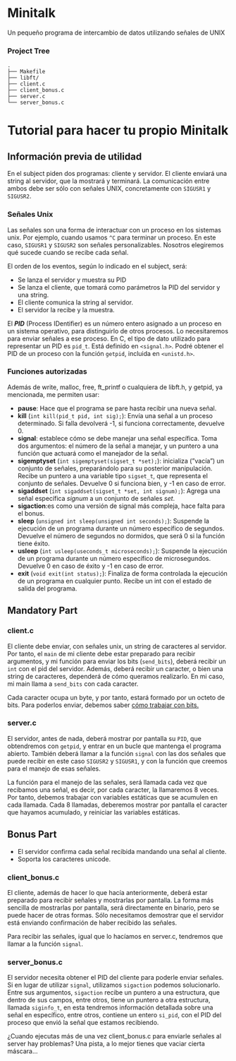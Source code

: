 # Minitalk
Un pequeño programa de intercambio de datos utilizando señales de UNIX

<h3>Project Tree</h3>

```
.
├── Makefile
├── libft/
├── client.c
├── client_bonus.c
├── server.c
└── server_bonus.c
```
# Tutorial para hacer tu propio Minitalk

## Información previa de utilidad

En el subject piden dos programas: cliente y servidor. El cliente enviará una string al servidor, que la mostrará y terminará. La comunicación entre ambos debe ser sólo con señales UNIX, concretamente con ```SIGUSR1``` y ```SIGUSR2```.

### Señales Unix

Las señales son una forma de interactuar con un proceso en los sistemas unix. Por ejemplo, cuando usamos ```^C``` para terminar un proceso. En este caso, ```SIGUSR1``` y ```SIGUSR2``` son señales personalizables. Nosotros elegiremos qué sucede cuando se recibe cada señal.

El orden de los eventos, según lo indicado en el subject, será:

- Se lanza el servidor y muestra su PID
- Se lanza el cliente, que tomará como parámetros la PID del servidor y una string.
- El cliente comunica la string al servidor.
- El servidor la recibe y la muestra.

El ***PID*** (Process IDentifier) es un número entero asignado a un proceso en un sistema operativo, para distinguirlo de otros procesos. Lo necesitaremos para enviar señales a ese proceso. En C, el tipo de dato utilizado para representar un PID es `pid_t`. Está definido en `<signal.h>`. Podré obtener el PID de un proceso con la función `getpid`, incluida en `<unistd.h>`. 

### Funciones autorizadas

Además de write, malloc, free, ft_printf o cualquiera de libft.h, y getpid, ya mencionada, me permiten usar:

- **pause**: Hace que el programa se pare hasta recibir una nueva señal.
- **kill** (`int kill(pid_t pid, int sig);`): Envía una señal a un proceso determinado. Si falla devolverá -1, si funciona correctamente, devuelve 0.
- **signal**: establece cómo se debe manejar una señal específica. Toma dos argumentos: el número de la señal a manejar, y un puntero a una función que actuará como el manejador de la señal.
- **sigemptyset** (`int sigemptyset(sigset_t *set);`): inicializa (”vacía”) un conjunto de señales, preparándolo para su posterior manipulación. Recibe un puntero a una variable tipo `sigset_t`, que representa el conjunto de señales. Devuelve 0 si funciona bien, y -1 en caso de error.
- **sigaddset** (`int sigaddset(sigset_t *set, int signum);`): Agrega una señal específica *signum* a un conjunto de señales *set*.
- **sigaction**:es como una versión de signal más compleja, hace falta para el bonus.   
- ******sleep****** (`unsigned int sleep(unsigned int seconds);`): Suspende la ejecución de un programa durante un número específico de segundos. Devuelve el número de segundos no dormidos, que será 0 si la función tiene éxito.
- ************usleep************ (`int usleep(useconds_t microseconds);`):  Suspende la ejecución de un programa durante un número específico de microsegundos. Devuelve 0 en caso de éxito y -1 en caso de error.
- **********exit********** (`void exit(int status);`): Finaliza de forma controlada la ejecución de un programa en cualquier punto. Recibe un int con el estado de salida del programa.

## Mandatory Part

### client.c

El cliente debe enviar, con señales unix, un string de caracteres al servidor. Por tanto, el `main` de mi cliente debe estar preparado para recibir argumentos, y mi función para enviar los bits (`send_bits`), deberá recibir un `int` con el pid del servidor. Además, deberá recibir un caracter, o bien una string de caracteres, dependerá de cómo queramos realizarlo.  En mi caso, mi main llama a `send_bits` con cada caracter.

Cada caracter ocupa un byte, y por tanto, estará formado por un octeto de bits. Para poderlos enviar, debemos saber [cómo trabajar con bits.](https://www.notion.so/Operadores-de-bits-para-pencas-ce41792d63b445a79d6ab1aebe8497b3?pvs=21) 

### server.c

El servidor, antes de nada, deberá mostrar por pantalla su `PID`, que obtendremos con `getpid`, y entrar en un bucle que mantenga el programa abierto. También deberá llamar a la función `signal` con las dos señales que puede recibir en este caso `SIGUSR2` y `SIGUSR1`, y con la función que creemos para el manejo de esas señales. 

La función para el manejo de las señales, será llamada cada vez que recibamos una señal, es decir, por cada caracter, la llamaremos 8 veces. Por tanto, debemos trabajar con variables estáticas que se acumulen en cada llamada. Cada 8 llamadas, deberemos mostrar por pantalla el caracter que hayamos acumulado, y reiniciar las variables estáticas.

## Bonus Part

- El servidor confirma cada señal recibida mandando una señal al cliente.
- Soporta los caracteres unicode.

### client_bonus.c

El cliente, además de hacer lo que hacía anteriormente, deberá estar preparado para recibir señales y mostrarlas por pantalla. La forma más sencilla de mostrarlas por pantalla, será directamente en binario, pero se puede hacer de otras formas. Sólo necesitamos demostrar que el servidor está enviando confirmación de haber recibido las señales.

Para recibir las señales, igual que lo hacíamos en server.c, tendremos que llamar a la función `signal`. 

### server_bonus.c

El servidor necesita obtener el PID del cliente para poderle enviar señales. Si en lugar de utilizar `signal`, utilizamos `sigaction` podemos solucionarlo. Entre sus argumentos, `sigaction` recibe un puntero a una estructura, que dentro de sus campos, entre otros, tiene un puntero a otra estructura, llamada `siginfo_t`, en esta tendremos información detallada sobre una señal en específico, entre otros, contiene un entero `si_pid`, con el PID del proceso que envió la señal que estamos recibiendo.

¿Cuando ejecutas más de una vez client_bonus.c para enviarle señales al server hay problemas? Una pista, a lo mejor tienes que vaciar cierta máscara…
